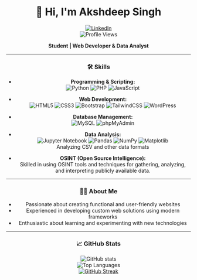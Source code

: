 <div align="center">

# 👋 Hi, I'm Akshdeep Singh

[![LinkedIn](https://img.shields.io/badge/LinkedIn-%230077B5.svg?style=for-the-badge&logo=linkedin&logoColor=white)](https://linkedin.com/in/akshdeep--singh)  
![Profile Views](https://komarev.com/ghpvc/?username=akshdeepsingh7&color=brightgreen&style=for-the-badge-square)

**Student | Web Developer & Data Analyst**

---

### 🛠️ Skills

- **Programming & Scripting:**  
  ![Python](https://img.shields.io/badge/python-3670A0?style=for-the-badge&logo=python&logoColor=ffdd54) ![PHP](https://img.shields.io/badge/php-%23777BB4.svg?style=for-the-badge&logo=php&logoColor=white) ![JavaScript](https://img.shields.io/badge/javascript-%23323330.svg?style=for-the-badge&logo=javascript&logoColor=%23F7DF1E)

- **Web Development:**  
  ![HTML5](https://img.shields.io/badge/html5-%23E34F26.svg?style=for-the-badge&logo=html5&logoColor=white)  ![CSS3](https://img.shields.io/badge/css3-%231572B6.svg?style=for-the-badge&logo=css3&logoColor=white)  ![Bootstrap](https://img.shields.io/badge/bootstrap-%23563D7C.svg?style=for-the-badge&logo=bootstrap&logoColor=white)  ![TailwindCSS](https://img.shields.io/badge/tailwindcss-%2338B2AC.svg?style=for-the-badge&logo=tailwind-css&logoColor=white)  ![WordPress](https://img.shields.io/badge/WordPress-%23117AC9.svg?style=for-the-badge&logo=WordPress&logoColor=white)

- **Database Management:**  
  ![MySQL](https://img.shields.io/badge/mysql-%2300f.svg?style=for-the-badge&logo=mysql&logoColor=white)  ![phpMyAdmin](https://img.shields.io/badge/phpMyAdmin-%23F5AE29.svg?style=for-the-badge&logo=phpmyadmin&logoColor=black)

- **Data Analysis:**  
  ![Jupyter Notebook](https://img.shields.io/badge/jupyter-%23F37626.svg?style=for-the-badge&logo=jupyter&logoColor=white)  ![Pandas](https://img.shields.io/badge/pandas-%23150458.svg?style=for-the-badge&logo=pandas&logoColor=white)  ![NumPy](https://img.shields.io/badge/numpy-%23013243.svg?style=for-the-badge&logo=numpy&logoColor=white)  ![Matplotlib](https://img.shields.io/badge/Matplotlib-%23C0392B.svg?style=for-the-badge&logo=python&logoColor=white)  
  Analyzing CSV and other data formats

- **OSINT (Open Source Intelligence):**  
  Skilled in using OSINT tools and techniques for gathering, analyzing, and interpreting publicly available data.

---

### 👨‍💻 About Me
- Passionate about creating functional and user-friendly websites
- Experienced in developing custom web solutions using modern frameworks
- Enthusiastic about learning and experimenting with new technologies

---

### 📈 GitHub Stats

![GitHub stats](https://github-readme-stats.vercel.app/api?username=akshdeepsingh7&show_icons=true)  
![Top Languages](https://github-readme-stats.vercel.app/api/top-langs/?username=akshdeepsingh7&layout=compact)  
[![GitHub Streak](https://streak-stats.demolab.com?user=akshdeepsingh7)](https://git.io/streak-stats)
</div>
